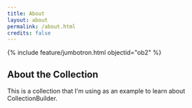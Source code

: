 ```yaml
---
title: About
layout: about
permalink: /about.html
credits: false
---
```


{% include feature/jumbotron.html objectid="ob2" %}

## About the Collection

This is a collection that I'm using as an example to learn about CollectionBuilder.
